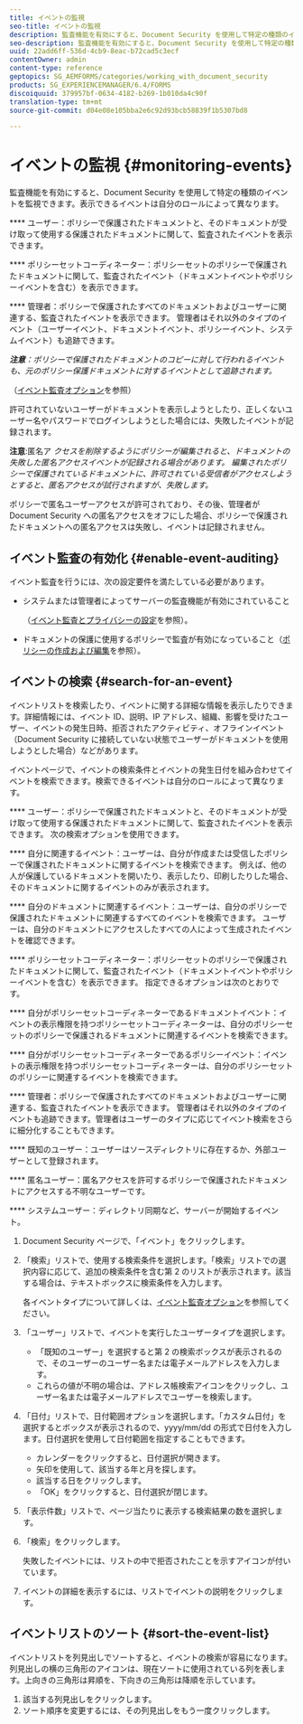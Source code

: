 ```yaml
---
title: イベントの監視
seo-title: イベントの監視
description: 監査機能を有効にすると、Document Security を使用して特定の種類のイベントを監視できます。Document Security を使用して、イベントリストを容易に検索およびソートできます。
seo-description: 監査機能を有効にすると、Document Security を使用して特定の種類のイベントを監視できます。Document Security を使用して、イベントリストを容易に検索およびソートできます。
uuid: 22add6ff-536d-4cb9-8eac-b72cad5c3ecf
contentOwner: admin
content-type: reference
geptopics: SG_AEMFORMS/categories/working_with_document_security
products: SG_EXPERIENCEMANAGER/6.4/FORMS
discoiquuid: 379957bf-0634-4182-b269-1b010da4c90f
translation-type: tm+mt
source-git-commit: d04e08e105bba2e6c92d93bcb58839f1b5307bd8

---
```



# イベントの監視 {#monitoring-events}

監査機能を有効にすると、Document Security を使用して特定の種類のイベントを監視できます。表示できるイベントは自分のロールによって異なります。

**** ユーザー：ポリシーで保護されたドキュメントと、そのドキュメントが受け取って使用する保護されたドキュメントに関して、監査されたイベントを表示できます。

**** ポリシーセットコーディネーター：ポリシーセットのポリシーで保護されたドキュメントに関して、監査されたイベント（ドキュメントイベントやポリシーイベントを含む）を表示できます。

**** 管理者：ポリシーで保護されたすべてのドキュメントおよびユーザーに関連する、監査されたイベントを表示できます。 管理者はそれ以外のタイプのイベント（ユーザーイベント、ドキュメントイベント、ポリシーイベント、システムイベント）も追跡できます。

***注意&#x200B;**：ポリシーで保護されたドキュメントのコピーに対して行われるイベントも、元のポリシー保護ドキュメントに対するイベントとして追跡されます。*

（[イベント監査オプション](/help/forms/using/admin-help/configuring-client-server-options.md#event-auditing-options)を参照）

許可されていないユーザーがドキュメントを表示しようとしたり、正しくないユーザー名やパスワードでログインしようとした場合には、失敗したイベントが記録されます。

**注意**:匿名ア *クセスを削除するようにポリシーが編集されると、ドキュメントの失敗した匿名アクセスイベントが記録される場合があります。 編集されたポリシーで保護されているドキュメントに、許可されている受信者がアクセスしようとすると、匿名アクセスが試行されますが、失敗します。*

ポリシーで匿名ユーザーアクセスが許可されており、その後、管理者が Document Security への匿名アクセスをオフにした場合、ポリシーで保護されたドキュメントへの匿名アクセスは失敗し、イベントは記録されません。

## イベント監査の有効化 {#enable-event-auditing}

イベント監査を行うには、次の設定要件を満たしている必要があります。

* システムまたは管理者によってサーバーの監査機能が有効にされていること

   （[イベント監査とプライバシーの設定](/help/forms/using/admin-help/configuring-client-server-options.md#configuring-event-auditing-and-privacy-settings)を参照）。

* ドキュメントの保護に使用するポリシーで監査が有効になっていること（[ポリシーの作成および編集](/help/forms/using/admin-help/creating-policies.md#creating-and-editing-policies)を参照）。

## イベントの検索 {#search-for-an-event}

イベントリストを検索したり、イベントに関する詳細な情報を表示したりできます。詳細情報には、イベント ID、説明、IP アドレス、組織、影響を受けたユーザー、イベントの発生日時、拒否されたアクティビティ、オフラインイベント（Document Security に接続していない状態でユーザーがドキュメントを使用しようとした場合）などがあります。

イベントページで、イベントの検索条件とイベントの発生日付を組み合わせてイベントを検索できます。検索できるイベントは自分のロールによって異なります。

**** ユーザー：ポリシーで保護されたドキュメントと、そのドキュメントが受け取って使用する保護されたドキュメントに関して、監査されたイベントを表示できます。 次の検索オプションを使用できます。

**** 自分に関連するイベント：ユーザーは、自分が作成または受信したポリシーで保護されたドキュメントに関するイベントを検索できます。 例えば、他の人が保護しているドキュメントを開いたり、表示したり、印刷したりした場合、そのドキュメントに関するイベントのみが表示されます。

**** 自分のドキュメントに関連するイベント：ユーザーは、自分のポリシーで保護されたドキュメントに関連するすべてのイベントを検索できます。 ユーザーは、自分のドキュメントにアクセスしたすべての人によって生成されたイベントを確認できます。

**** ポリシーセットコーディネーター：ポリシーセットのポリシーで保護されたドキュメントに関して、監査されたイベント（ドキュメントイベントやポリシーイベントを含む）を表示できます。 指定できるオプションは次のとおりです。

**** 自分がポリシーセットコーディネーターであるドキュメントイベント：イベントの表示権限を持つポリシーセットコーディネーターは、自分のポリシーセットのポリシーで保護されるドキュメントに関連するイベントを検索できます。

**** 自分がポリシーセットコーディネーターであるポリシーイベント：イベントの表示権限を持つポリシーセットコーディネーターは、自分のポリシーセットのポリシーに関連するイベントを検索できます。

**** 管理者：ポリシーで保護されたすべてのドキュメントおよびユーザーに関連する、監査されたイベントを表示できます。 管理者はそれ以外のタイプのイベントも追跡できます。管理者はユーザーのタイプに応じてイベント検索をさらに細分化することもできます。

**** 既知のユーザー：ユーザーはソースディレクトリに存在するか、外部ユーザーとして登録されます。

**** 匿名ユーザー：匿名アクセスを許可するポリシーで保護されたドキュメントにアクセスする不明なユーザーです。

**** システムユーザー：ディレクトリ同期など、サーバーが開始するイベント。

1. Document Security ページで、「イベント」をクリックします。
1. 「検索」リストで、使用する検索条件を選択します。「検索」リストでの選択内容に応じて、追加の検索条件を含む第 2 のリストが表示されます。該当する場合は、テキストボックスに検索条件を入力します。

   各イベントタイプについて詳しくは、[イベント監査オプション](/help/forms/using/admin-help/configuring-client-server-options.md#event-auditing-options)を参照してください。

1. 「ユーザー」リストで、イベントを実行したユーザータイプを選択します。

   * 「既知のユーザー」を選択すると第 2 の検索ボックスが表示されるので、そのユーザーのユーザー名または電子メールアドレスを入力します。
   * これらの値が不明の場合は、アドレス帳検索アイコンをクリックし、ユーザー名または電子メールアドレスでユーザーを検索します。

1. 「日付」リストで、日付範囲オプションを選択します。「カスタム日付」を選択するとボックスが表示されるので、yyyy/mm/dd の形式で日付を入力します。日付選択を使用して日付範囲を指定することもできます。

   * カレンダーをクリックすると、日付選択が開きます。
   * 矢印を使用して、該当する年と月を探します。
   * 該当する日をクリックします。
   * 「OK」をクリックすると、日付選択が閉じます。

1. 「表示件数」リストで、ページ当たりに表示する検索結果の数を選択します。
1. 「検索」をクリックします。

   失敗したイベントには、リストの中で拒否されたことを示すアイコンが付いています。

1. イベントの詳細を表示するには、リストでイベントの説明をクリックします。

## イベントリストのソート {#sort-the-event-list}

イベントリストを列見出しでソートすると、イベントの検索が容易になります。列見出しの横の三角形のアイコンは、現在ソートに使用されている列を表します。上向きの三角形は昇順を、下向きの三角形は降順を示しています。

1. 該当する列見出しをクリックします。
1. ソート順序を変更するには、その列見出しをもう一度クリックします。

